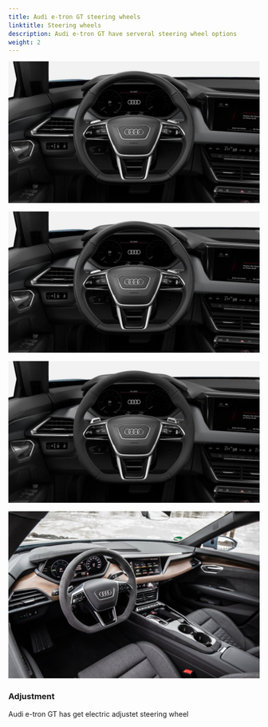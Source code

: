 ```yaml
---
title: Audi e-tron GT steering wheels
linktitle: Steering wheels
description: Audi e-tron GT have serveral steering wheel options
weight: 2
---
```


![Sport with perforated leather](wheel_1XW_1.jpg "Sport with flatt bottom with perforated leather option 1XW ")

![Sport w/heating](wheel_1XP_1.jpg "Sport with flatt bottom with perforated leather and heating option 1XP ")

![Sport w/heating](wheel_2PF_1.jpg "Sport with flatt bottom with Alcantara option  2PF ")

![Sport w/heating](wheel_2PF_2.jpg "Sport with flatt bottom with Alcantara option 2PF ")

### Adjustment

Audi e-tron GT has get electric adjustet steering wheel

